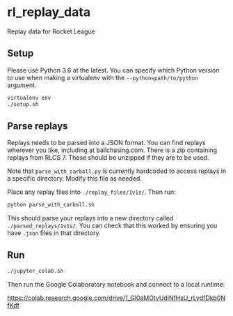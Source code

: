 # rl_replay_data
Replay data for Rocket League

## Setup

Please use Python 3.6 at the latest. You can specify which Python version to use when making a virtualenv with the `--python=path/to/python` argument.

```bash
virtualenv env
./setup.sh
```

## Parse replays

Replays needs to be parsed into a JSON format. You can find replays wherever you like, including at ballchasing.com. There is a zip containing replays from RLCS 7. These should be unzipped if they are to be used.

Note that `parse_with_carball.py` is currently hardcoded to access replays in a specific directory. Modify this file as needed.

Place any replay files into `./replay_files/1v1s/`. Then run:

```bash
python parse_with_carball.sh
```

This should parse your replays into a new directory called `./parsed_replays/1v1s/`. You can check that this worked by ensuring you have `.json` files in that directory.

## Run

```bash
./jupyter_colab.sh
```

Then run the Google Colaboratory notebook and connect to a local runtime:

https://colab.research.google.com/drive/1_Gl0aMOtyUdjNfHsU_rLydfDkb0NfKdf
